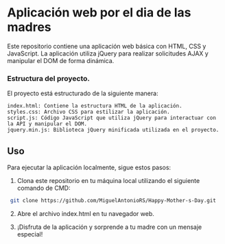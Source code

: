 # Aplicación web por el dia de las madres

Este repositorio contiene una aplicación web básica con HTML, CSS y JavaScript. La aplicación utiliza jQuery para realizar solicitudes AJAX y manipular el DOM de forma dinámica. 

### Estructura del proyecto.
 
El proyecto está estructurado de la siguiente manera:

    index.html: Contiene la estructura HTML de la aplicación.
    styles.css: Archivo CSS para estilizar la aplicación.
    script.js: Código JavaScript que utiliza jQuery para interactuar con la API y manipular el DOM.
    jquery.min.js: Biblioteca jQuery minificada utilizada en el proyecto.
 
## Uso

Para ejecutar la aplicación localmente, sigue estos pasos:

 1. Clona este repositorio en tu máquina local utilizando el siguiente comando de CMD:
```bash
 git clone https://github.com/MiguelAntonioRS/Happy-Mother-s-Day.git
```
2. Abre el archivo index.html en tu navegador web.

3. ¡Disfruta de la aplicación y sorprende a tu madre con un mensaje especial!
